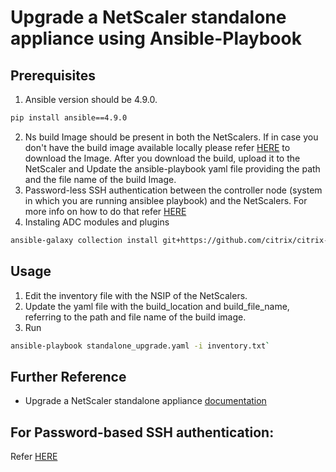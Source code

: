 # Upgrade a NetScaler standalone appliance using Ansible-Playbook

## Prerequisites

1. Ansible version should be 4.9.0. 
```bash
pip install ansible==4.9.0
```
2. Ns build Image should be present in both the NetScalers. If in case you don't have the build image available locally please refer [HERE](https://www.citrix.com/downloads/citrix-adc/) to download the Image. After you download the build, upload it to the NetScaler and Update the ansible-playbook yaml file providing the path and the file name of the build Image.
3. Password-less SSH authentication between the controller node (system in which you are running ansiblee playbook) and the NetScalers. For more info on how to do that refer [HERE](https://github.com/citrix/citrix-adc-ansible-modules#usage)
4. Instaling ADC modules and plugins
```bash
ansible-galaxy collection install git+https://github.com/citrix/citrix-adc-ansible-modules.git#/ansible-collections/adc
```

## Usage

1. Edit the inventory file with the NSIP of the NetScalers.
2. Update the yaml file with the build_location and build_file_name, referring to the path and file name of the build image.
2. Run 
```bash
ansible-playbook standalone_upgrade.yaml -i inventory.txt`
```

## Further Reference

* Upgrade a NetScaler standalone appliance [documentation](https://docs.netscaler.com/en-us/citrix-adc/current-release/upgrade-downgrade-citrix-adc-appliance/upgrade-standalone-appliance.html)

## For Password-based SSH authentication: 

Refer [HERE](../../../../assets/common_docs/ansible/ansible_password_based_ssh.md)